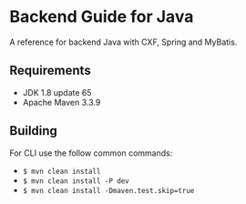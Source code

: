 # Backend Guide for Java

A reference for backend Java with CXF, Spring and MyBatis.

## Requirements

- JDK 1.8 update 65
- Apache Maven 3.3.9

## Building

For CLI use the follow common commands:

- `$ mvn clean install`
- `$ mvn clean install -P dev`
- `$ mvn clean install -Dmaven.test.skip=true`
  
